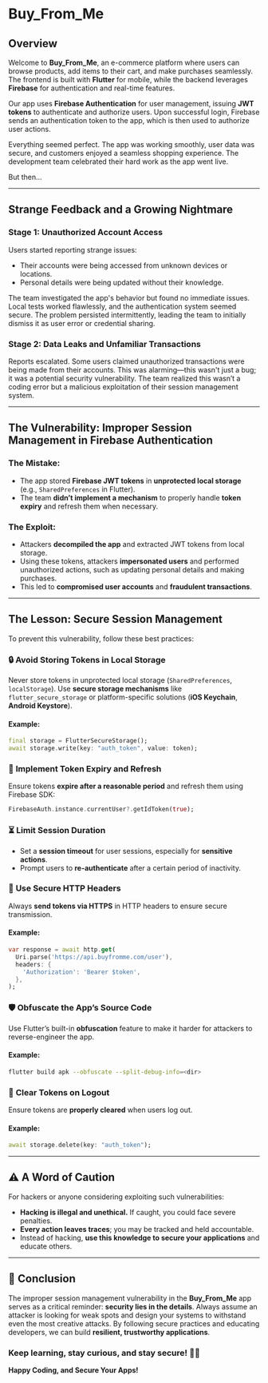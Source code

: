 # Buy_From_Me

## Overview
Welcome to **Buy_From_Me**, an e-commerce platform where users can browse products, add items to their cart, and make purchases seamlessly. The frontend is built with **Flutter** for mobile, while the backend leverages **Firebase** for authentication and real-time features.

Our app uses **Firebase Authentication** for user management, issuing **JWT tokens** to authenticate and authorize users. Upon successful login, Firebase sends an authentication token to the app, which is then used to authorize user actions.

Everything seemed perfect. The app was working smoothly, user data was secure, and customers enjoyed a seamless shopping experience. The development team celebrated their hard work as the app went live.

But then...

---

## Strange Feedback and a Growing Nightmare

### Stage 1: Unauthorized Account Access
Users started reporting strange issues:

- Their accounts were being accessed from unknown devices or locations.
- Personal details were being updated without their knowledge.

The team investigated the app's behavior but found no immediate issues. Local tests worked flawlessly, and the authentication system seemed secure. The problem persisted intermittently, leading the team to initially dismiss it as user error or credential sharing.

### Stage 2: Data Leaks and Unfamiliar Transactions
Reports escalated. Some users claimed unauthorized transactions were being made from their accounts. This was alarming—this wasn't just a bug; it was a potential security vulnerability. The team realized this wasn’t a coding error but a malicious exploitation of their session management system.

---

## The Vulnerability: Improper Session Management in Firebase Authentication

### The Mistake:
- The app stored **Firebase JWT tokens** in **unprotected local storage** (e.g., `SharedPreferences` in Flutter).
- The team **didn’t implement a mechanism** to properly handle **token expiry** and refresh them when necessary.

### The Exploit:
- Attackers **decompiled the app** and extracted JWT tokens from local storage.
- Using these tokens, attackers **impersonated users** and performed unauthorized actions, such as updating personal details and making purchases.
- This led to **compromised user accounts** and **fraudulent transactions**.

---

## The Lesson: Secure Session Management
To prevent this vulnerability, follow these best practices:

### 🔒 **Avoid Storing Tokens in Local Storage**
Never store tokens in unprotected local storage (`SharedPreferences`, `localStorage`). Use **secure storage mechanisms** like `flutter_secure_storage` or platform-specific solutions (**iOS Keychain**, **Android Keystore**).

#### Example:
```dart
final storage = FlutterSecureStorage();
await storage.write(key: "auth_token", value: token);
```

### 🔄 **Implement Token Expiry and Refresh**
Ensure tokens **expire after a reasonable period** and refresh them using Firebase SDK:

```dart
FirebaseAuth.instance.currentUser?.getIdToken(true);
```

### ⏳ **Limit Session Duration**
- Set a **session timeout** for user sessions, especially for **sensitive actions**.
- Prompt users to **re-authenticate** after a certain period of inactivity.

### 🔑 **Use Secure HTTP Headers**
Always **send tokens via HTTPS** in HTTP headers to ensure secure transmission.

#### Example:
```dart
var response = await http.get(
  Uri.parse('https://api.buyfromme.com/user'),
  headers: {
    'Authorization': 'Bearer $token',
  },
);
```

### 🛡 **Obfuscate the App’s Source Code**
Use Flutter’s built-in **obfuscation** feature to make it harder for attackers to reverse-engineer the app.

#### Example:
```bash
flutter build apk --obfuscate --split-debug-info=<dir>
```

### 🚪 **Clear Tokens on Logout**
Ensure tokens are **properly cleared** when users log out.

#### Example:
```dart
await storage.delete(key: "auth_token");
```

---

## ⚠️ A Word of Caution
For hackers or anyone considering exploiting such vulnerabilities:

- **Hacking is illegal and unethical.** If caught, you could face severe penalties.
- **Every action leaves traces**; you may be tracked and held accountable.
- Instead of hacking, **use this knowledge to secure your applications** and educate others.

---

## 🎯 Conclusion
The improper session management vulnerability in the **Buy_From_Me** app serves as a critical reminder: **security lies in the details**. Always assume an attacker is looking for weak spots and design your systems to withstand even the most creative attacks. By following secure practices and educating developers, we can build **resilient, trustworthy applications**.

### Keep learning, stay curious, and stay secure! 🔐🚀

**Happy Coding, and Secure Your Apps!**